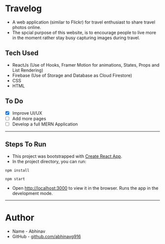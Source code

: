 # Travelog

- A web application (similar to Flickr) for travel enthusiast to share travel photos online.
- The spcial purpose of this website, is to encourage people to live more in the moment rather stay busy capturing images during travel.

## Tech Used

- ReactJs (Use of Hooks, Framer Motion for animations, States, Props and List Rendering)
- Firebase (Use of Storage and Database as Cloud Firestore)
- CSS
- HTML

## To Do
* [x] Improve UI/UX
* [ ] Add more pages
* [ ] Develop a full MERN Application

--- 

## Steps To Run

- This project was bootstrapped with [Create React App](https://github.com/facebook/create-react-app).
- In the project directory, you can run:

```
npm install
```

```
npm start
```

- Open [http://localhost:3000](http://localhost:3000) to view it in the browser. Runs the app in the development mode.

---

# Author

- Name - Abhinav
- GitHub - [github.com/abhinavg916](https://github.com/abhinavg916)